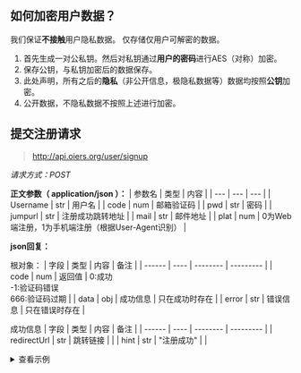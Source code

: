 ## 如何加密用户数据？

我们保证**不接触**用户隐私数据。
仅存储仅用户可解密的数据。

1. 首先生成一对公私钥。然后对私钥通过**用户的密码**进行AES（对称）加密。
2. 保存公钥，与私钥加密后的数据保存。
3. 此处声明，所有之后的**隐私**（非公开信息，极隐私数据等）数据均按照**公钥**加密。
4. 公开数据，不隐私数据不按照上述进行加密。

## 提交注册请求

> http://api.oiers.org/user/signup

*请求方式：POST*

**正文参数（ application/json ）：**
| 参数名 | 类型 | 内容 |
| --- | --- | --- |
| Username | str | 用户名 |
| code | num | 邮箱验证码 |
| pwd | str | 密码 |
| jumpurl | str | 注册成功跳转地址 |
| mail | str | 邮件地址 |
| plat | num | 0为Web端注册，1为手机端注册（根据User-Agent识别） |

**json回复：**

根对象：
| 字段   | 类型 | 内容     | 备注         |
| ------ | ---- | -------- | --------- |
| code | num | 返回值 | 0:成功<br>-1:验证码错误<br>666:验证码过期 |
| data | obj | 成功信息 | 只在成功时存在 |
| error | str | 错误信息 | 只在错误时存在 |

成功信息
| 字段   | 类型 | 内容     | 备注         |
| ------ | ---- | -------- | --------- |
| redirectUrl | str | 跳转链接 |  |
| hint | str | "注册成功" |  |

<details>
<summary>查看示例</summary>
  
```bash
curl 'http://api.oiers.org/user/signup' \
    -X POST \
    -H 'User-Agent: Mozilla/5.0 (Windows NT 10.0; rv:91.0) Gecko/20100101 Firefox/91.0' \
    -H 'Accept: application/json, text/plain, */*' \
    -H 'Content-Type: application/json' \
    --data-raw 'Username=admin&code=562395&pwd=MSSyD2nKHaTG&jumpurl=https://dash.oiers.org&mail=test@gmail.com&plat=0'
```
</details>
